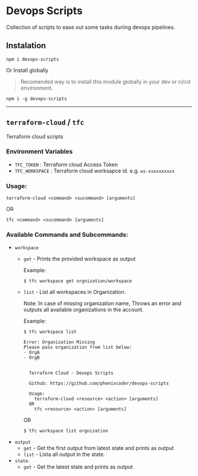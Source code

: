 # Devops Scripts
Collection of scripts to ease out some tasks duriing devops pipelines.

## Instalation

```shell
npm i devops-scripts
```
Or Install globally
> Recomended way is to install this module globally in your dev or ci/cd environment.
```shell
npm i -g devops-scripts
```

---
## `terraform-cloud` / `tfc`
Terraform cloud scripts
### Environment Variables
 - `TFC_TOKEN` : Terraform cloud Access Token
 - `TFC_WORKSPACE` : Terraform cloud worksapce id. e.g. `ws-xxxxxxxxxx`

### Usage:

```shell
terraform-cloud <command> <sucommand> [arguments]
```
  OR
```shell
tfc <command> <sucommand> [arguments]
```
### Available Commands and Subcommands:
 - `workspace`
   - `get` - Prints the provided workspace as output
 
      Example:
      ```shell
      $ tfc workspace get orgnization/workspace
      ```
    - `list` - List all workspaces in Organization.

      Note: In case of missing organization name, Throws an error and outputs all available organizations in the account.
 
      Example:
      ```shell
      $ tfc workspace list

      Error: Organization Missing
      Please pass organization from list below:
      - OrgA
      - OrgB


        Terraform Cloud - Devops Scripts

        Github: https://github.com/phenixcoder/devops-scripts

        Usage:
          terraform-cloud <resource> <action> [arguments]
        OR
          tfc <resource> <action> [arguments]

      ```
      OR
      ```shell
      $ tfc workspace list orgnization
      ```
 - `output`
    - `get` - Get the first output from latest state and prints as output
    - `list` - Lista all output in the state.
 - `state`
   - `get` - Get the latest state and prints as output